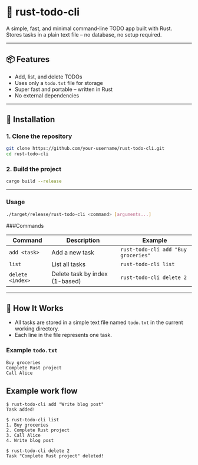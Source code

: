 # 🦀 rust-todo-cli

A simple, fast, and minimal command-line TODO app built with Rust.  
Stores tasks in a plain text file – no database, no setup required.

---

## 📦 Features

-  Add, list, and delete TODOs
-  Uses only a `todo.txt` file for storage
-  Super fast and portable – written in Rust
-  No external dependencies

---

## 🚀 Installation

### 1. Clone the repository

```bash
git clone https://github.com/your-username/rust-todo-cli.git
cd rust-todo-cli
```
### 2. Build the project

```bash
cargo build --release
```

---

### Usage

```bash
./target/release/rust-todo-cli <command> [arguments...]
```

###Commands

| Command          | Description                    | Example                             |
| ---------------- | ------------------------------ | ----------------------------------- |
| `add <task>`     | Add a new task                 | `rust-todo-cli add "Buy groceries"` |
| `list`           | List all tasks                 | `rust-todo-cli list`                |
| `delete <index>` | Delete task by index (1-based) | `rust-todo-cli delete 2`            |

---

## 📁 How It Works

- All tasks are stored in a simple text file named `todo.txt` in the current working directory.
- Each line in the file represents one task.

### Example `todo.txt`
```
Buy groceries
Complete Rust project
Call Alice
```

## Example work flow

```
$ rust-todo-cli add "Write blog post"
Task added!

$ rust-todo-cli list
1. Buy groceries
2. Complete Rust project
3. Call Alice
4. Write blog post

$ rust-todo-cli delete 2
Task "Complete Rust project" deleted!

```


